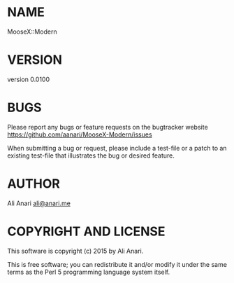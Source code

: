 # NAME

MooseX::Modern

# VERSION

version 0.0100

# BUGS

Please report any bugs or feature requests on the bugtracker website
https://github.com/aanari/MooseX-Modern/issues

When submitting a bug or request, please include a test-file or a
patch to an existing test-file that illustrates the bug or desired
feature.

# AUTHOR

Ali Anari <ali@anari.me>

# COPYRIGHT AND LICENSE

This software is copyright (c) 2015 by Ali Anari.

This is free software; you can redistribute it and/or modify it under
the same terms as the Perl 5 programming language system itself.
